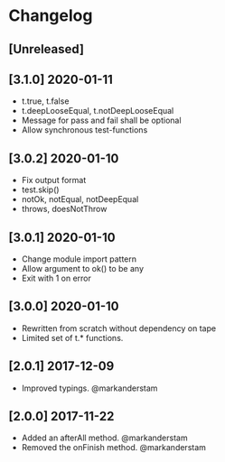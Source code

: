 # Changelog

## [Unreleased]

## [3.1.0] 2020-01-11

-   t.true, t.false
-   t.deepLooseEqual, t.notDeepLooseEqual
-   Message for pass and fail shall be optional
-   Allow synchronous test-functions

## [3.0.2] 2020-01-10

-   Fix output format
-   test.skip()
-   notOk, notEqual, notDeepEqual
-   throws, doesNotThrow

## [3.0.1] 2020-01-10

-   Change module import pattern
-   Allow argument to ok() to be any
-   Exit with 1 on error

## [3.0.0] 2020-01-10

-   Rewritten from scratch without dependency on tape
-   Limited set of t.\* functions.

## [2.0.1] 2017-12-09

-   Improved typings. @markanderstam

## [2.0.0] 2017-11-22

-   Added an afterAll method. @markanderstam
-   Removed the onFinish method. @markanderstam
